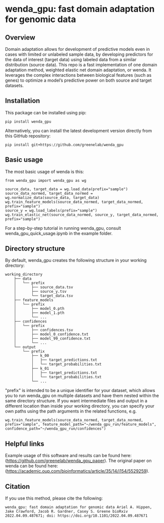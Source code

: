 # wenda_gpu: fast domain adaptation for genomic data

## Overview

Domain adaptation allows for development of predictive models even in cases with limited or unlabeled sample data, by developing predictors for the data of interest (target data) using labeled data from a similar distribution (source data).
This repo is a fast implementation of one domain adaptation method, weighted elastic net domain adaptation, or wenda.
It leverages the complex interactions between biological features (such as genes) to optimize a model’s predictive power on both source and target datasets. 

## Installation

This package can be installed using pip:
```
pip install wenda_gpu
```

Alternatively, you can install the latest development version directly from this GitHub repository:
```
pip install git+https://github.com/greenelab/wenda_gpu
```

## Basic usage

The most basic usage of wenda is this:

```
from wenda_gpu import wenda_gpu as wg

source_data, target_data = wg.load_data(prefix="sample")
source_data_normed, target_data_normed = wg.normalize_data(source_data, target_data)
wg.train_feature_models(source_data_normed, target_data_normed, prefix="sample")
source_y = wg.load_labels(prefix="sample")
wg.train_elastic_net(source_data_normed, source_y, target_data_normed, prefix="sample")
```

For a step-by-step tutorial in running wenda_gpu, consult wenda_gpu_quick_usage.ipynb in the example folder.

## Directory structure

By default, wenda_gpu creates the following structure in your working directory:

```
working_directory
    ├── data
    │   └── prefix
    │       ├── source_data.tsv
    │       ├── source_y.tsv
    │       └── target_data.tsv
    ├── feature_models
    │   └── prefix
    │       ├── model_0.pth
    │       ├── model_1.pth
    │       └── ...
    ├── confidences
    │   └── prefix
    │       ├── confidences.tsv
    │       ├── model_0_confidence.txt
    │       ├── model_99_confidence.txt
    │       └── ...   
    └── output
        └── prefix
            ├── k_00
            │   ├── target_predictions.txt
            │   └── target_probabilities.txt
            ├── k_01
            │   ├── target_predictions.txt
            │   └── target_probabilities.txt
            └── ...
```
"prefix" is intended to be a unique identifier for your dataset, which allows you to run wenda_gpu on multiple datasets and have them nested within the same directory structure.
If you want intermediate files and output in a different location than inside your working directory, you can specify your own paths using the path arguments in the related functions, e.g.

```
wg.train_feature_models(source_data_normed, target_data_normed, prefix="sample", feature_model_path="~/wenda_gpu_run/feature_models", confidence_path="~/wenda_gpu_run/confidences")
```

## Helpful links

Example usage of this software and results can be found here: (https://github.com/greenelab/wenda_gpu_paper).
The original paper on wenda can be found here: (https://academic.oup.com/bioinformatics/article/35/14/i154/5529259).

## Citation
If you use this method, please cite the following:

`wenda_gpu: fast domain adaptation for genomic data
Ariel A. Hippen, Jake Crawford, Jacob R. Gardner, Casey S. Greene
bioRxiv 2022.04.09.487671; doi: https://doi.org/10.1101/2022.04.09.487671`
